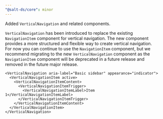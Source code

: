 ```yaml
---
"@salt-ds/core": minor
---
```


Added `VerticalNavigation` and related components.

`VerticalNavigation` has been introduced to replace the existing `NavigationItem` component for vertical navigation. The new component provides a more structured and flexible way to create vertical navigation. For now you can continue to use the `NavigationItem` component, but we recommend migrating to the new `VerticalNavigation` component as the `NavigationItem` component will be deprecated in a future release and removed in the future major release.

```tsx
<VerticalNavigation aria-label="Basic sidebar" appearance="indicator">
  <VerticalNavigationItem active>
    <VerticalNavigationItemContent>
      <VerticalNavigationItemTrigger>
        <VerticalNavigationItemLabel>Item 1</VerticalNavigationItemLabel>
      </VerticalNavigationItemTrigger>
    </VerticalNavigationItemContent>
  </VerticalNavigationItem>
</VerticalNavigation>
```
